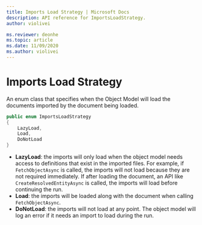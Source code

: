 ```yaml
---
title: Imports Load Strategy | Microsoft Docs
description: API reference for ImportsLoadStrategy.
author: violivei

ms.reviewer: deonhe 
ms.topic: article
ms.date: 11/09/2020
ms.author: violivei
---
```


# Imports Load Strategy

An enum class that specifies when the Object Model will load the documents imported by the document being loaded.

```csharp
public enum ImportsLoadStrategy
{
    LazyLoad,
    Load,
    DoNotLoad
}
```

* **LazyLoad**: the imports will only load when the object model needs access to definitions that exist in the imported files.
For example, if `FetchObjectAsync` is called, the imports will not load because they are not required immediately. If after loading the document, an API like `CreateResolvedEntityAsync` is called, the imports will load before continuing the run.
* **Load**: the imports will be loaded along with the document when calling `FetchObjectAsync`.
* **DoNotLoad**: the imports will not load at any point. The object model will log an error if it needs an import to load during the run.
